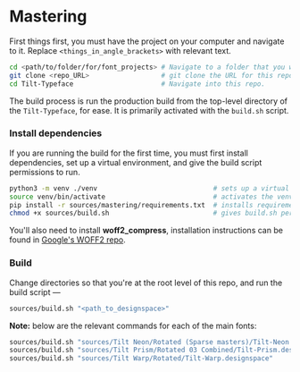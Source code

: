 # Mastering

First things first, you must have the project on your computer and navigate to it. Replace `<things_in_angle_brackets>` with relevant text.

```bash
cd <path/to/folder/for/font_projects> # Navigate to a folder that you work on type in. This should not be synced to Dropbox, etc, due to UFO sources in the project.
git clone <repo_URL>                  # git clone the URL for this repo
cd Tilt-Typeface                      # Navigate into this repo.
```

The build process is run the production build from the top-level directory of the `Tilt-Typeface`, for ease. It is primarily activated with the `build.sh` script.

### Install dependencies

If you are running the build for the first time, you must first install dependencies, set up a virtual environment, and give the build script permissions to run.

```bash
python3 -m venv ./venv                             # sets up a virtual environment in a folder called venv
source venv/bin/activate                           # activates the venv so installed dependencies are contained within it
pip install -r sources/mastering/requirements.txt  # installs requirements for build
chmod +x sources/build.sh                          # gives build.sh permissions to execute
```

You'll also need to install **woff2_compress**, installation instructions can be found in [Google's WOFF2 repo](https://github.com/google/woff2).

### Build

Change directories so that you're at the root level of this repo, and run the build script —

```bash
sources/build.sh "<path_to_designspace>"
```

**Note:** below are the relevant commands for each of the main fonts:

```bash
sources/build.sh "sources/Tilt Neon/Rotated (Sparse masters)/Tilt-Neon.designspace"  # Tilt Neon
sources/build.sh "sources/Tilt Prism/Rotated 03 Combined/Tilt-Prism.designspace"     # Tilt Prism
sources/build.sh "sources/Tilt Warp/Rotated/Tilt-Warp.designspace"                   # Tilt Warp
```

